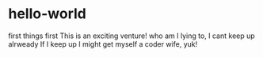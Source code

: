 # hello-world
first things first
This is an exciting venture! who am I lying to, I cant keep up alrweady
If I keep up I might get myself a coder wife, yuk!
